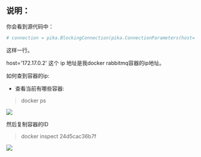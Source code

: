 ## 说明：

你会看到源代码中：

```python
# connection = pika.BlockingConnection(pika.ConnectionParameters(host='172.17.0.2')) # docker container ip address
```

这样一行。

host='172.17.0.2' 这个 ip 地址是我docker rabbitmq容器的ip地址。

如何查到容器的ip:

- 查看当前有哪些容器:

> docker ps

![](https://img.vim-cn.com/c9/10e73a6d4f688e68ce181177fff68983c101ca.jpg)

然后复制容器的ID

> docker inspect 24d5cac36b7f

![](https://img.vim-cn.com/13/811a352ba0d678c1da2952714966ac9cf738fc.jpg)
